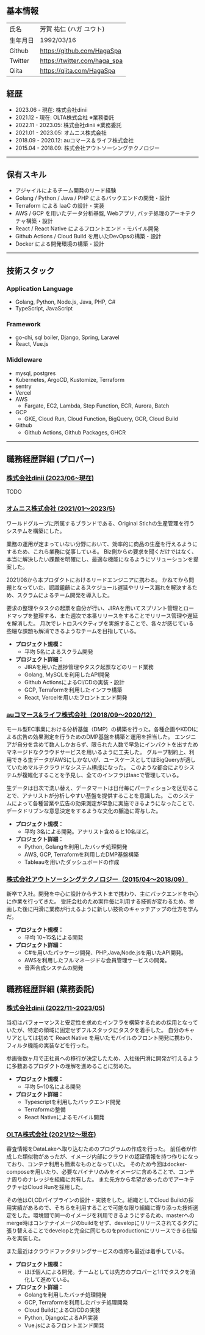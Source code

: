 
## 基本情報

|||
|---|---|
|氏名|芳賀 祐仁 (ハガ ユウト)|
|生年月日|1992/03/16|
|Github|https://github.com/HagaSpa|
|Twitter|https://twitter.com/haga_spa|
|Qiita|https://qiita.com/HagaSpa|


## 経歴
- 2023.06 - 現在: 株式会社dinii
- 2021.12 - 現在: OLTA株式会社 ※業務委託
- 2022.11 - 2023.05: 株式会社dinii ※業務委託
- 2021.01 - 2023.05: オムニス株式会社
- 2018.09 - 2020.12: auコマース＆ライフ株式会社
- 2015.04 - 2018.09: 株式会社アウトソーシングテクノロジー

---

## 保有スキル
- アジャイルによるチーム開発のリード経験
- Golang / Python / Java / PHP によるバックエンドの開発・設計
- Terraform による IaaC の設計・実装
- AWS / GCP を用いたデータ分析基盤, Webアプリ, バッチ処理のアーキテクチャ構築・設計
- React / React Native によるフロントエンド・モバイル開発
- Github Actions / Cloud Build を用いたDevOpsの構築・設計
- Docker による開発環境の構築・設計


---

## 技術スタック

### Application Language
- Golang, Python, Node.js, Java, PHP, C#
- TypeScript, JavaScript

### Framework
- go-chi, sql boiler, Django, Spring, Laravel
- React, Vue.js


### Middleware
- mysql, postgres
- Kubernetes, ArgoCD, Kustomize, Terraform
- sentry
- Vercel
- AWS
   - Fargate, EC2, Lambda, Step Function, ECR, Aurora, Batch
- GCP
   - GKE, Cloud Run, Cloud Function, BigQuery, GCR, Cloud Build
- Github
   - Github Actions, Github Packages, GHCR　

---

## 職務経歴詳細 (プロパー)

### [株式会社dinii (2023/06~現在)](https://www.dinii.jp/)
TODO

### [オムニス株式会社 (2021/01〜2023/5)](https://www.omnisinc.co/)
ワールドグループに所属するブランドである、Original Stichの生産管理を行うシステムを構築にした。

業務の運用が定まっていない分野において、効率的に商品の生産を行えるようにするため、これら業務に従事している。
Biz側からの要求を聞くだけではなく、本当に解決したい課題を明確にし、最適な機能になるようにソリューションを提案した。

2021/08から本プロダクトにおけるリードエンジニアに携わる。
かねてから問題となっていた、認識齟齬によるスケジュール遅延やリリース漏れを解決するため、スクラムによるチーム開発を導入した。

要求の整理やタスクの起票を自分が行い、JIRAを用いてスプリント管理とロードマップを整理する、また週次で本番リリースをすることでリリース管理や遅延を解消した。
月次でレトロスペクティブを実施することで、各々が感じている些細な課題も解消できるようなチームを目指している。

- **プロジェクト規模：**
    - 平均 5名によるスクラム開発
- **プロジェクト詳細：**
    - JIRAを用いた進捗管理やタスク起票などのリード業務
    - Golang, MySQLを利用したAPI開発
    - Github ActionsによるCI/CDの実装・設計
    - GCP, Terraformを利用したインフラ構築
    - React, Vercelを用いたフロントエンド開発


### [auコマース&ライフ株式会社（2018/09〜2020/12）](https://www.au-cl.co.jp/)
モール型EC事業における分析基盤（DMP）の構築を行った。各種企画やKDDIによる広告の効果測定を行うためのDMP基盤を構築と運用を担当した。
エンジニアが自分を含めて数人しかおらず、限られた人数で早急にインパクトを出すためマネージドなクラウドサービスを用いるように工夫した。
グループ制約上、利用できる生データがAWSにしかないが、ユースケースとしてはBigQueryが適していためマルチクラウドなシステム構成になった。
このような都合によりシステムが複雑化することを予見し、全てのインフラはIaacで管理している。

生データは日次で洗い替え、データマートは日付毎にパーティションを区切ることで、アナリストが分析しやすい基盤を提供することを意識した。
このシステムによって各種営業や広告の効果測定が早急に実施できるようになったことで、データドリブンな意思決定をするような文化の醸造に寄与した。

- **プロジェクト規模：**
    - 平均 3名による開発。アナリスト含めると10名ほど。
- **プロジェクト詳細：**
    - Python, Golangを利用したバッチ処理開発
    - AWS, GCP, Terraformを利用したDMP基盤構築
    - Tableauを用いたダッシュボードの作成


### [株式会社アウトソーシングテクノロジー（2015/04〜2018/09）](https://www.ostechnology.co.jp/)
新卒で入社。開発を中心に設計からテストまで携わり、主にバックエンドを中心に作業を行ってきた。
受託会社のため案件毎に利用する技術が変わるため、参画した後に円滑に業務が行えるように新しい技術のキャッチアップの仕方を学んだ。

- **プロジェクト規模：**
    - 平均 10~15名による開発
- **プロジェクト詳細：**
    - C#を用いたパッケージ開発、PHP,Java,Node.jsを用いたAPI開発。
    - AWSを利用したフルマネージドな会員管理サービスの開発。
    - 音声合成システムの開発



## 職務経歴詳細 (業務委託)
### [株式会社dinii (2022/11~2023/05)](https://www.dinii.jp/)
当初はパフォーマンスと安定性を求めたインフラを構築するための採用となっていたが、特定の領域に固定せずフルスタックにタスクを着手した。
自分のキャリアとしては初めて React Native を用いたモバイルのフロント開発に携わり、フィルタ機能の実装などを行った。

参画後数ヶ月で正社員への移行が決定したため、入社後円滑に開発が行えるように多数あるプロダクトの理解を進めることに努めた。

- **プロジェクト規模：**
    - 平均 5~10名による開発
- **プロジェクト詳細：**
    - Typescriptを利用したバックエンド開発
    - Terraformの整備
    - React Nativeによるモバイル開発


### [OLTA株式会社 (2021/12〜現在)](http://corp.olta.co.jp/)
審査情報をDataLakeへ取り込むためのプログラムの作成を行った。
前任者が作成した類似物があったが、イメージ内部にクラウドの認証情報を持つ作りになっており、コンテナ利用も簡素なものとなっていた。
そのため今回はdocker-composeを用いたり、必要なバイナリのみをイメージに含めることで、コンテナ周りのナレッジを組織に共有した。
また先方から希望があったのでアーキテクチャはCloud Runを採用した。


その他はCI,CDパイプラインの設計・実装をした。組織としてCloud Buildの採用実績があるので、そちらを利用することで可能な限り組織に寄り添った技術選定をした。環境間で同一のイメージを利用できるようにするため、masterへのmerge時はコンテナイメージのbuildをせず、developにリリースされてるタグに張り替えることでdevelopと完全に同じものをproductionにリリースできる仕組みを実装した。


また最近はクラウドファクタリングサービスの改修も最近は着手している。


- **プロジェクト規模：**
    - ほぼ個人による開発。チームとしては先方のプロパーと1:1でタスクを消化して進めている。
- **プロジェクト詳細：**
    - Golangを利用したバッチ処理開発
    - GCP, Terraformを利用したバッチ処理開発
    - Cloud BuildによるCI/CDの実装
    - Python, DjangoによるAPI実装
    - Vue.jsによるフロントエンド開発


